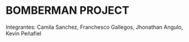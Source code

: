 # BOMBERMAN PROJECT


Integrantes: Camila Sanchez, Franchesco Gallegos, Jhonathan Angulo, Kevin Peñafiel
